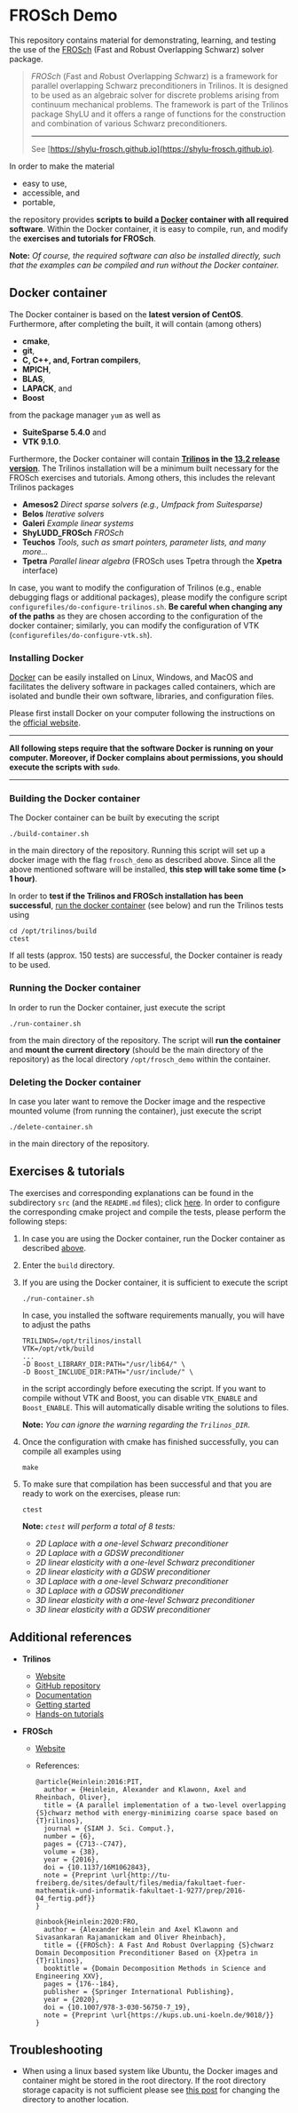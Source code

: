# FROSch Demo

This repository contains material for demonstrating, learning, and testing the use of the [FROSch](https://shylu-frosch.github.io) (Fast and Robust Overlapping Schwarz) solver package.

> *FROSch* (*F*ast and *R*obust *O*verlapping *Sch*warz) is a framework for parallel overlapping Schwarz preconditioners in Trilinos. It is designed to be used as an algebraic solver for discrete problems arising from continuum mechanical problems. The framework is part of the Trilinos package ShyLU and it offers a range of functions for the construction and combination of various Schwarz preconditioners.
>
> ---
>
> See [https://shylu-frosch.github.io](https://shylu-frosch.github.io).

In order to make the material

+ easy to use,
+ accessible, and
+ portable,

the repository provides **scripts to build a [Docker](https://www.docker.com) container with all required software**. Within the Docker container, it is easy to compile, run, and modify the **exercises and tutorials for FROSch**.

**Note:** *Of course, the required software can also be installed directly, such that the examples can be compiled and run without the Docker container.*

## Docker container

The Docker container is based on the **latest version of CentOS**. Furthermore, after completing the built, it will contain (among others)

+ **cmake**,
+ **git**,
+ **C, C++, and, Fortran compilers**,
+ **MPICH**,
+ **BLAS**,
+ **LAPACK**, and
+ **Boost**

from the package manager `yum` as well as

+ **SuiteSparse 5.4.0** and
+ **VTK 9.1.0**.

Furthermore, the Docker container will contain **[Trilinos](https://github.com/trilinos/Trilinos/) in the [13.2 release version](https://github.com/trilinos/Trilinos/releases/tag/trilinos-release-13-2-0)**. The Trilinos installation will be a minimum built necessary for the FROSch exercises and tutorials. Among others, this includes the relevant Trilinos packages

+ **Amesos2** *Direct sparse solvers (e.g., Umfpack from Suitesparse)*
+ **Belos** *Iterative solvers*
+ **Galeri** *Example linear systems*
+ **ShyLUDD_FROSch** *FROSch*
+ **Teuchos** *Tools, such as smart pointers, parameter lists, and many more...*
+ **Tpetra** *Parallel linear algebra*
  (FROSch uses Tpetra through the **Xpetra** interface)

In case, you want to modify the configuration of Trilinos (e.g., enable debugging flags or additional packages), please modify the configure script `configurefiles/do-configure-trilinos.sh`. **Be careful when changing any of the paths** as they are chosen according to the configuration of the docker container; similarly, you can modify the configuration of VTK (`configurefiles/do-configure-vtk.sh`).

### Installing Docker

[Docker](https://www.docker.com) can be easily installed on Linux, Windows, and MacOS and facilitates the delivery software in packages called containers, which are isolated and bundle their own software, libraries, and configuration files.

Please first install Docker on your computer following the instructions on the [official website](https://www.docker.com/get-started).

---

**All following steps require that the software Docker is running on your computer. Moreover, if Docker complains about permissions, you should execute the scripts with `sudo`**.

---

### Building the Docker container

The Docker container can be built by executing the script

```shell
./build-container.sh
```

in the main directory of the repository. Running this script will set up a docker image with the flag `frosch_demo` as described above. Since all the above mentioned software will be installed, **this step will take some time (> 1 hour)**.

In order to **test if the Trilinos and FROSch installation has been successful**, [run the docker container](#running-the-docker-container) (see below) and run the Trilinos tests using

```shell
cd /opt/trilinos/build
ctest
```

If all tests (approx. 150 tests) are successful, the Docker container is ready to be used.

### Running the Docker container

In order to run the Docker container, just execute the script

```shell
./run-container.sh
```

from the main directory of the repository. The script will **run the container** and **mount the current directory** (should be the main directory of the repository) as the local directory `/opt/frosch_demo` within the container.

### Deleting the Docker container

In case you later want to remove the Docker image and the respective mounted volume (from running the container), just execute the script
```shell
./delete-container.sh
```

in the main directory of the repository.

## Exercises & tutorials

The exercises and corresponding explanations can be found in the subdirectory `src` (and the `README.md` files); click [here](https://github.com/searhein/frosch-demo/tree/main/src/). In order to configure the corresponding cmake project and compile the tests, please perform the following steps:


1. In case you are using the Docker container, run the Docker container as described [above](#running-the-docker-container).

2. Enter the `build` directory.

3. If you are using the Docker container, it is sufficient to execute the script
   ```shell
   ./run-container.sh
   ```
   In case, you installed the software requirements manually, you will have to adjust the paths

   ```shell
   TRILINOS=/opt/trilinos/install
   VTK=/opt/vtk/build
   ...
   -D Boost_LIBRARY_DIR:PATH="/usr/lib64/" \
   -D Boost_INCLUDE_DIR:PATH="/usr/include/" \
   ```

   in the script accordingly before executing the script. If you want to compile without VTK and Boost, you can disable `VTK_ENABLE` and `Boost_ENABLE`. This will automatically disable writing the solutions to files.

   **Note:** *You can ignore the warning regarding the `Trilinos_DIR`*.

4. Once the configuration with cmake has finished successfully, you can compile all examples using

   ```shell
   make
   ```

5. To make sure that compilation has been successful and that you are ready to work on the exercises, please run:

   ```shell
   ctest
   ```

   **Note:** *`ctest` will perform a total of 8 tests:*
   + *2D Laplace with a one-level Schwarz preconditioner*
   + *2D Laplace with a GDSW preconditioner*
   + *2D linear elasticity with a one-level Schwarz preconditioner*
   + *2D linear elasticity with a GDSW preconditioner*
   + *3D Laplace with a one-level Schwarz preconditioner*
   + *3D Laplace with a GDSW preconditioner*
   + *3D linear elasticity with a one-level Schwarz preconditioner*
   + *3D linear elasticity with a GDSW preconditioner*

## Additional references

+ **Trilinos**

  + [Website](https://trilinos.github.io/index.html)
  + [GitHub repository](https://github.com/trilinos/Trilinos)
  + [Documentation](https://trilinos.github.io/documentation.html)
  + [Getting started](https://trilinos.github.io/getting_started.html)
  + [Hands-on tutorials](https://github.com/trilinos/Trilinos_tutorial/wiki/TrilinosHandsOnTutorial)

+ **FROSch**

  + [Website](https://shylu-frosch.github.io)

  + References:

    ```
    @article{Heinlein:2016:PIT,
      author = {Heinlein, Alexander and Klawonn, Axel and Rheinbach, Oliver},
      title = {A parallel implementation of a two-level overlapping {S}chwarz method with energy-minimizing coarse space based on {T}rilinos},
      journal = {SIAM J. Sci. Comput.},
      number = {6},
      pages = {C713--C747},
      volume = {38},
      year = {2016},
      doi = {10.1137/16M1062843},
      note = {Preprint \url{http://tu-freiberg.de/sites/default/files/media/fakultaet-fuer-mathematik-und-informatik-fakultaet-1-9277/prep/2016-04_fertig.pdf}}
    }

    @inbook{Heinlein:2020:FRO,
      author = {Alexander Heinlein and Axel Klawonn and Sivasankaran Rajamanickam and Oliver Rheinbach},
      title = {{FROSch}: A Fast And Robust Overlapping {S}chwarz Domain Decomposition Preconditioner Based on {X}petra in {T}rilinos},
      booktitle = {Domain Decomposition Methods in Science and Engineering XXV},
      pages = {176--184},
      publisher = {Springer International Publishing},
      year = {2020},
      doi = {10.1007/978-3-030-56750-7_19},
      note = {Preprint \url{https://kups.ub.uni-koeln.de/9018/}}
    }
    ```

## Troubleshooting

+ When using a linux based system like Ubuntu, the Docker images and container might be stored in the root directory. If the root directory storage capacity is not sufficient please see [this post](https://www.guguweb.com/2019/02/07/how-to-move-docker-data-directory-to-another-location-on-ubuntu/) for changing the directory to another location.
